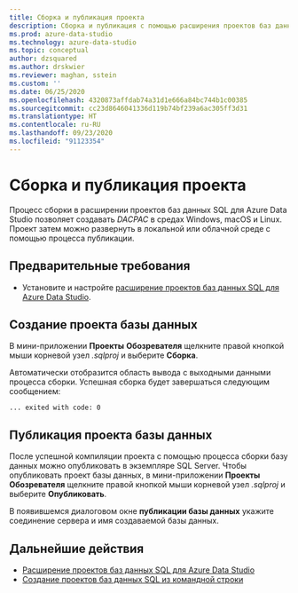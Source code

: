 ```yaml
---
title: Сборка и публикация проекта
description: Сборка и публикация с помощью расширения проектов баз данных SQL Server
ms.prod: azure-data-studio
ms.technology: azure-data-studio
ms.topic: conceptual
author: dzsquared
ms.author: drskwier
ms.reviewer: maghan, sstein
ms.custom: ''
ms.date: 06/25/2020
ms.openlocfilehash: 4320873affdab74a31d1e666a84bc744b1c00385
ms.sourcegitcommit: cc23d8646041336d119b74bf239a6ac305ff3d31
ms.translationtype: HT
ms.contentlocale: ru-RU
ms.lasthandoff: 09/23/2020
ms.locfileid: "91123354"
---
```

# <a name="build-and-publish-a-project"></a>Сборка и публикация проекта

Процесс сборки в расширении проектов баз данных SQL для Azure Data Studio позволяет создавать *DACPAC* в средах Windows, macOS и Linux. Проект затем можно развернуть в локальной или облачной среде с помощью процесса публикации.

## <a name="prerequisites"></a>Предварительные требования

- Установите и настройте [расширение проектов баз данных SQL для Azure Data Studio](sql-database-project-extension.md).

## <a name="build-a-database-project"></a>Создание проекта базы данных

 В мини-приложении **Проекты** **Обозревателя** щелкните правой кнопкой мыши корневой узел *.sqlproj* и выберите **Сборка**.

 Автоматически отобразится область вывода с выходными данными процесса сборки.  Успешная сборка будет завершаться следующим сообщением: 

 ``` ... exited with code: 0 ```

## <a name="publish-a-database-project"></a>Публикация проекта базы данных

После успешной компиляции проекта с помощью процесса сборки базу данных можно опубликовать в экземпляре SQL Server. Чтобы опубликовать проект базы данных, в мини-приложении **Проекты** **Обозревателя** щелкните правой кнопкой мыши корневой узел *.sqlproj* и выберите **Опубликовать**.

В появившемся диалоговом окне **публикации базы данных** укажите соединение сервера и имя создаваемой базы данных.

## <a name="next-steps"></a>Дальнейшие действия

- [Расширение проектов баз данных SQL для Azure Data Studio](sql-database-project-extension.md)
- [Создание проектов баз данных SQL из командной строки](sql-database-project-extension-build-from-command-line.md)
